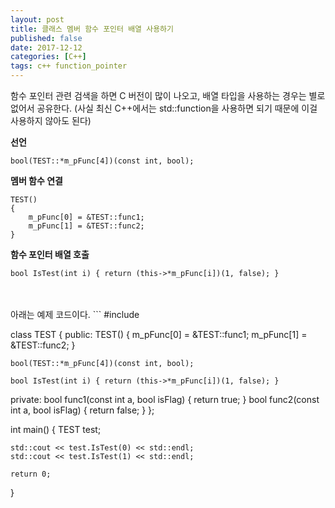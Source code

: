 ```yaml
---
layout: post
title: 클래스 멤버 함수 포인터 배열 사용하기
published: false
date: 2017-12-12
categories: [C++]
tags: c++ function_pointer
---
```

함수 포인터 관련 검색을 하면 C 버전이 많이 나오고, 배열 타입을 사용하는 경우는 별로 없어서 공유한다.
(사실 최신 C++에서는 std::function을 사용하면 되기 때문에 이걸 사용하지 않아도 된다)

**선언**
```
bool(TEST::*m_pFunc[4])(const int, bool);
```

**멤버 함수 연결**
```
TEST()
{
	m_pFunc[0] = &TEST::func1;
	m_pFunc[1] = &TEST::func2;
}
```

**함수 포인터 배열 호출**
```
bool IsTest(int i) { return (this->*m_pFunc[i])(1, false); }
```

<br>
<br>
아래는 예제 코드이다.
```
#include <iostream>

class TEST
{
public:
	TEST()
	{
		m_pFunc[0] = &TEST::func1;
		m_pFunc[1] = &TEST::func2;
	}

	bool(TEST::*m_pFunc[4])(const int, bool);

	bool IsTest(int i) { return (this->*m_pFunc[i])(1, false); }

private:
	bool func1(const int a, bool isFlag) { return true; }
	bool func2(const int a, bool isFlag) { return false; }
};


int main()
{
	TEST test;

	std::cout << test.IsTest(0) << std::endl;
	std::cout << test.IsTest(1) << std::endl;

	return 0;
}
```
